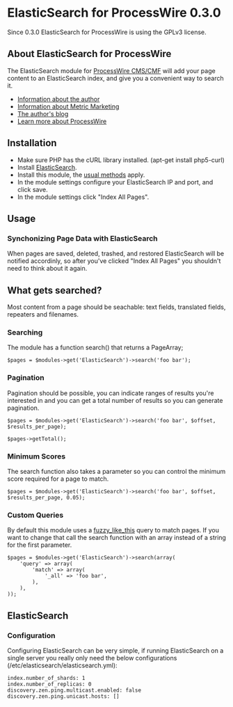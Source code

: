 # ElasticSearch for ProcessWire 0.3.0

Since 0.3.0 ElasticSearch for ProcessWire is using the GPLv3 license.

## About ElasticSearch for ProcessWire

The ElasticSearch module for [ProcessWire CMS/CMF](http://processwire.com/) will add your page content to an ElasticSearch index, and give you a convenient way to search it.

* [Information about the author](http://metricmarketing.ca/jonathan-dart)
* [Information about Metric Marketing](http://metricmarketing.ca)
* [The author's blog](http://metricmarketing.ca/blog/author/jonathan-dart)
* [Learn more about ProcessWire](http://processwire.com)

## Installation

* Make sure PHP has the cURL library installed. (apt-get install php5-curl)
* Install [ElasticSearch](http://www.elasticsearch.org/overview/elkdownloads/).
* Install this module, the [usual methods](http://modules.processwire.com/install-uninstall/) apply.
* In the module settings configure your ElasticSearch IP and port, and click save.
* In the module settings click "Index All Pages".

## Usage

### Synchonizing Page Data with ElasticSearch

When pages are saved, deleted, trashed, and restored ElasticSearch will be notified accordinly, so after you've clicked "Index All Pages" you shouldn't need to think about it again.

## What gets searched?

Most content from a page should be seachable: text fields, translated fields, repeaters and filenames.

### Searching

The module has a function search() that returns a PageArray;

    $pages = $modules->get('ElasticSearch')->search('foo bar'); 

### Pagination

Pagination should be possible, you can indicate ranges of results you're interested in and you can get a total number of results so you can generate pagination.

    $pages = $modules->get('ElasticSearch')->search('foo bar', $offset, $results_per_page); 

	$pages->getTotal();

### Minimum Scores

The search function also takes a parameter so you can control the minimum score required for a page to match. 

	$pages = $modules->get('ElasticSearch')->search('foo bar', $offset, $results_per_page, 0.05);

### Custom Queries

By default this module uses a [fuzzy_like_this](http://www.elasticsearch.org/guide/en/elasticsearch/reference/current/query-dsl-flt-query.html#_how_it_works) query to match pages. If you want to change that call the search function with an array instead of a string for the first parameter.

    $pages = $modules->get('ElasticSearch')->search(array(
        'query' => array(
            'match' => array(
                '_all' => 'foo bar',
            ),
        ),
    ));

## ElasticSearch 

### Configuration

Configuring ElasticSearch can be very simple, if running ElasticSearch on a single server you really only need the below configurations (/etc/elasticsearch/elasticsearch.yml):

    index.number_of_shards: 1
    index.number_of_replicas: 0
    discovery.zen.ping.multicast.enabled: false
    discovery.zen.ping.unicast.hosts: []